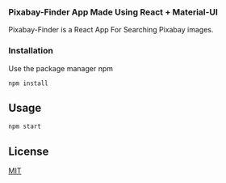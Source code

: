 ### Pixabay-Finder App Made Using React + Material-UI

Pixabay-Finder is a React App For Searching Pixabay images.

### Installation

Use the package manager npm

```
npm install
```

## Usage

```
npm start
```

## License

[MIT](https://choosealicense.com/licenses/mit/)
